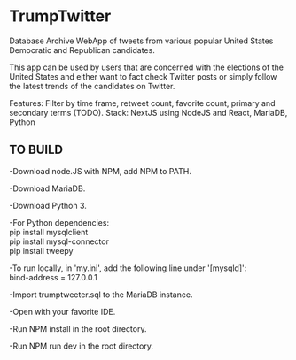 # TrumpTwitter  
Database Archive WebApp of tweets from various popular United States Democratic and Republican candidates. 

This app can be used by users that are concerned with the elections of the United States 
and either want to fact check Twitter posts or simply follow the latest trends of the candidates on Twitter.

Features: Filter by time frame, retweet count, favorite count, primary and secondary terms  (TODO). 
Stack: NextJS using NodeJS and React, MariaDB, Python
  
  
## TO BUILD
-Download node.JS with NPM, add NPM to PATH.

-Download MariaDB.

-Download Python 3.

-For Python dependencies:\
 pip install mysqlclient\
 pip install mysql-connector\
 pip install tweepy


-To run locally, in 'my.ini', add the following line under '[mysqld]':  
 bind-address = 127.0.0.1

-Import trumptweeter.sql to the MariaDB instance.  

-Open with your favorite IDE.

-Run NPM install in the root directory.

-Run NPM run dev in the root directory.

